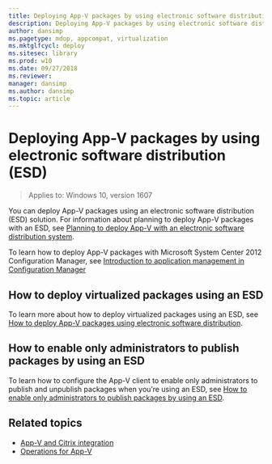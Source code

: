 ```yaml
---
title: Deploying App-V packages by using electronic software distribution (ESD)
description: Deploying App-V packages by using electronic software distribution (ESD)
author: dansimp
ms.pagetype: mdop, appcompat, virtualization
ms.mktglfcycl: deploy
ms.sitesec: library
ms.prod: w10
ms.date: 09/27/2018
ms.reviewer: 
manager: dansimp
ms.author: dansimp
ms.topic: article
---
```

# Deploying App-V packages by using electronic software distribution (ESD)

>Applies to: Windows 10, version 1607

You can deploy App-V packages using an electronic software distribution (ESD) solution. For information about planning to deploy App-V packages with an ESD, see [Planning to deploy App-V with an electronic software distribution system](appv-planning-to-deploy-appv-with-electronic-software-distribution-solutions.md).

To learn how to deploy App-V packages with Microsoft System Center 2012 Configuration Manager, see [Introduction to application management in Configuration Manager](https://technet.microsoft.com/library/gg682125.aspx#BKMK_Appv)

## How to deploy virtualized packages using an ESD

To learn more about how to deploy virtualized packages using an ESD, see [How to deploy App-V packages using electronic software distribution](appv-deploy-appv-packages-with-electronic-software-distribution-solutions.md).

## How to enable only administrators to publish packages by using an ESD

To learn how to configure the App-V client to enable only administrators to publish and unpublish packages when you’re using an ESD, see [How to enable only administrators to publish packages by using an ESD](appv-enable-administrators-to-publish-packages-with-electronic-software-distribution-solutions.md).

## Related topics

- [App-V and Citrix integration](https://www.microsoft.com/download/details.aspx?id=40885)
- [Operations for App-V](appv-operations.md)



